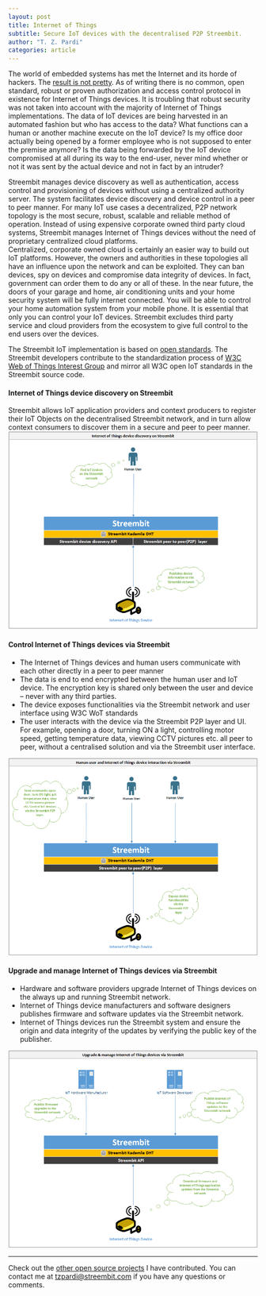 ```yaml
---
layout: post
title: Internet of Things
subtitle: Secure IoT devices with the decentralised P2P Streembit.
author: "T. Z. Pardi"
categories: article
---
```


The world of embedded systems has met the Internet and its horde of hackers. The [result is not pretty](http://eandt.theiet.org/magazine/2016/02/internet-of-things-security.cfm). As of writing there is no common, open standard, robust or proven authorization and access control protocol in existence for Internet of Things devices. It is troubling that robust security was not taken into account with the majority of Internet of Things implementations. The data of IoT devices are being harvested in an automated fashion but who has access to the data? What functions can a human or another machine execute on the IoT device? Is my office door actually being opened by a former employee who is not supposed to enter the premise anymore? Is the data being forwarded by the IoT device compromised at all during its way to the end-user, never mind whether or not it was sent by the actual device and not in fact by an intruder?

Streembit manages device discovery as well as authentication, access control and provisioning of devices without using a centralized authority server. The system facilitates device discovery and device control in a peer to peer manner. For many IoT use cases a decentralized, P2P network topology is the most secure, robust, scalable and reliable method of operation. Instead of using expensive corporate owned third party cloud systems, Streembit manages Internet of Things devices without the need of proprietary centralized cloud platforms.  
  Centralized, corporate owned cloud is certainly an easier way to build out IoT platforms. However, the owners and authorities in these topologies all have an influence upon the network and can be exploited. They can ban devices, spy on devices and compromise data integrity of devices. In fact, government can order them to do any or all of these. 
In the near future, the doors of your garage and home, air conditioning units and your home security system will be fully internet connected. You will be able to control your home automation system from your mobile phone. It is essential that only you can control your IoT devices. Streembit excludes third party service and cloud providers from the ecosystem to give full control to the end users over the devices. 

The Streembit IoT implementation is based on [open standards](https://github.com/w3c/web-of-things-framework). The Streembit developers contribute to the standardization process of [W3C Web of Things Interest Group](https://www.w3.org/2000/09/dbwg/details?group=75874&public=1) and mirror all W3C open IoT standards in the Streembit source code.

#### Internet of Things device discovery on Streembit
Streembit allows IoT application providers and context producers to register their IoT Objects on the decentralised Streembit network, and in turn allow context consumers to discover them in a secure and peer to peer manner.
![Internet of Things device discovery](../img/iot3.png)


#### Control Internet of Things devices via Streembit
* The Internet of Things devices and human users communicate with each other directly in a peer to peer manner
* The data is end to end encrypted between the human user and IoT device. The encryption key is shared only between the user and device – never with any third parties.
* The device exposes functionalities via the Streembit network and user interface using W3C WoT standards
* The user interacts with the device via the Streembit P2P layer and UI. For example, opening a door, turning ON a light, controlling motor speed, getting temperature data, viewing CCTV pictures etc. all peer to peer, without a centralised solution and via the Streembit user interface. 

![IoT user and device interaction](../img/iot2.png)


#### Upgrade and manage Internet of Things devices via Streembit
* Hardware and software providers upgrade Internet of Things devices on the always up and running Streembit network.
* Internet of Things device manufacturers and software designers publishes firmware and software updates via the Streembit network.
* Internet of Things devices run the Streembit system and ensure the origin and data integrity of the updates by verifying the public key of the publisher.

![IoT device upgrade](../img/iot1.png)

--------
Check out the [other open source projects](https://github.com/zsoltpardi) I have contributed. You can contact me at tzpardi@streembit.com if you have any questions or comments.
